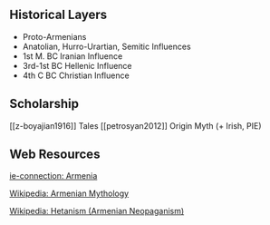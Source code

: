 


## Historical Layers
- Proto-Armenians
- Anatolian, Hurro-Urartian, Semitic Influences
- 1st M. BC Iranian Influence
- 3rd-1st BC Hellenic Influence
- 4th C BC Christian Influence

## Scholarship

[[z-boyajian1916]] Tales
[[petrosyan2012]] Origin Myth (+ Irish, PIE)



## Web Resources

[ie-connection: Armenia](https://www.indo-european-connection.com/science/indo-european-armenia)

[Wikipedia: Armenian Mythology](https://en.wikipedia.org/wiki/Armenian-mythology)

[Wikipedia: Hetanism (Armenian Neopaganism)](https://en.wikipedia.org/wiki/Hetanism)